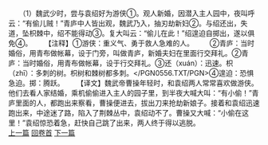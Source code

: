 　　（1）魏武少时，尝与袁绍好为游侠①。观人新婚，因潜入主人园中，夜叫呼云：“有偷儿贼！”青庐中人皆出观，魏武乃入，抽刃劫新妇②。与绍还出，失道，坠枳棘中，绍不能得动③。复大叫云：“偷儿在此！”绍遑迫自掷出，遂以俱免④。
　　【注释】①游侠：重义气、勇于救人急难的人。
　　②青庐：当时婚俗，用青布做帐幕，设于门旁，叫做青庐，新婚夫妇在里面行交拜礼。②青庐：当时婚俗，用青布做帐幕，设于行交拜礼。③还（xuán）：迅速。枳（zhī）：多刺的树。枳树和棘树都多刺。</PGN0556.TXT/PGN>④遑迫：恐惧急迫。掷：腾跃。
　　【译文】魏武帝曹操年轻时，和袁绍两人常常喜欢做游侠。他们去看人家结婚，乘机偷偷进入主人的园子里，到半夜大喊大叫：“有小偷！”青庐里面的人，都跑出来察看，曹操便进去，拔出刀来抢劫新娘子。接着和袁绍迅速跑出来，中途迷了路，陷入了荆棘丛中，袁绍动不了。曹操又大喊：“小偷在这里！”袁绍惊恐着急，赶快自己跳了出来，两人终于得以逃脱。
<br>[上一篇](27_00) [回卷首](27_00) [下一篇](27_02)
